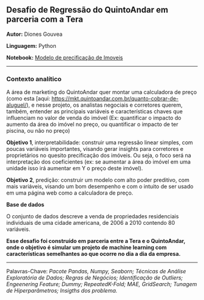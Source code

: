 
## **Desafio de Regressão do QuintoAndar em parceria com a Tera**

**Autor:** Diones Gouvea 

**Linguagem:** Python

**Notebook:** [Modelo de precificação de Imoveis](https://github.com/DionesGouvea/House-Price-Prediction-QuintoAndar/blob/main/Precifica%C3%A7%C3%A3o_de_im%C3%B3veis_Quinto_Andar.ipynb)

--------------------------------------------------------------------------------

### **Contexto analítico**

A área de marketing do QuintoAndar quer montar uma calculadora de preço (como esta [aqui: https://mkt.quintoandar.com.br/quanto-cobrar-de-aluguel/), e nesse projeto, os analistas negociais e corretores querem, também, entender as principais variáveis e características chaves que influenciam no valor de venda do imóvel (Ex: quantificar o impacto do aumento da área do imóvel no preço, ou quantificar o impacto de ter piscina, ou não no preço)

**Objetivo 1**, interpretabilidade: construir uma regressão linear simples, com poucas variáveis importantes, visando gerar insights para corretores e proprietários no quesito precificação dos imóveis. Ou seja, o foco será na interpretação dos coeficientes (ex: se aumentar a área do imóvel em uma unidade isso irá aumentar em Y o preço deste imóvel).

**Objetivo 2**, predição: construir um modelo com alto poder preditivo, com mais variáveis, visando um bom desempenho e com o intuito de ser usado em uma página web como a calculadora de preço.

**Base de dados**

O conjunto de dados descreve a venda de propriedades residenciais individuais de uma cidade americana, de 2006 a 2010 contendo 80 variáveis.

**Esse desafio foi construído em parceria entre a Tera e o QuintoAndar, onde o objetivo é simular um projeto de machine learning com características semelhantes ao que ocorre no dia a dia da empresa.**

---------------------------------------------------------------------------------------------------------------------------------------------------------
Palavras-Chave: <em>Pacote Pandas, Numpy, Seaborn; Técnicas de Análise Exploratória de Dados; Regras de Negócios; Identificação de Outliers; Engeenering Feature; Dummy; RepeatedK-Fold; MAE, GridSearch; Tunagem de Hiperparâmetros; Insigths dos problema.</em>
